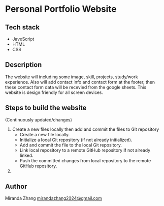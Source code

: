 # Personal Portfolio Website

## Tech stack

- JaveScript
- HTML
- CSS

## Description

The website will including some image, skill, projects, study/work experience.
Also will add contact info and contact form at the footer, then these contact form data will be recevied from the google sheets.
This website is design friendly for all screen devices.

## Steps to build the website

(Continuously updated/changes)

1. Create a new files locally then add and commit the files to Git repository
   - Create a new file locally.
   - Initialize a local Git repository (if not already initialized).
   - Add and commit the file to the local Git repository.
   - Link local repository to a remote GitHub repository if not already linked.
   - Push the committed changes from local repository to the remote GitHub repository.
2.

## Author

Miranda Zhang
mirandazhang2024@gmail.com
